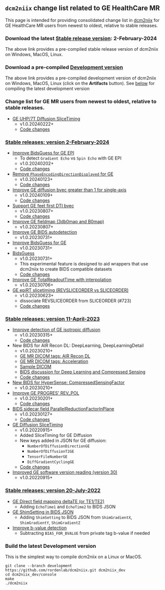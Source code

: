 ## `dcm2niix` change list related to GE HealthCare MR
This page is intended for providing consolidated change list in [dcm2niix](https://github.com/rordenlab/dcm2niix) for GE HealthCare MR users from newest to oldest, relative to stable releases.
### Download the latest [Stable release version](https://github.com/rordenlab/dcm2niix/releases): 2-February-2024
The above link provides a pre-compiled stable release version of dcm2niix on Windows, MacOS, Linux.
### Download a pre-compiled [Development version](https://ci.appveyor.com/project/neurolabusc/dcm2niix)
The above link provides a pre-compiled development version of dcm2niix on Windows, MacOS, Linux (click on the **Artifacts** button).
See [below](https://github.com/mr-jaemin/ge-mri/blob/main/dcm2niix/README.md#build-the-latest-development-version) for compiling the latest development version
### Change list for GE MR users from newest to oldest, relative to stable releases.
- [GE UHP/7T Diffusion SliceTiming](https://github.com/rordenlab/dcm2niix/issues/796)
  - v1.0.20240222+
  - [Code changes](https://github.com/rordenlab/dcm2niix/commit/987fdfb70e2425d6cce7ac5a053cddf4908d9e59)
### [Stable releases: version 2-February-2024](https://github.com/rordenlab/dcm2niix/releases/tag/v1.0.20240202)
- [Improve BidsGuess for GE EPI ](https://github.com/rordenlab/dcm2niix/issues/790)
  - To detect `Gradient Echo` vs `Spin Echo` with GE EPI
  - v1.0.20240202+
  - [Code changes](https://github.com/rordenlab/dcm2niix/commit/4c48bce8f93cd14aea4b78ffeb253bcd460c5158)
- [Remove `PhaseEncodingDirectionDisplayed` for GE](https://github.com/rordenlab/dcm2niix/issues/779)
  - v1.0.20240123+
  - [Code changes](https://github.com/rordenlab/dcm2niix/commit/96bb7ac5da07e154e89453b0c143db54a8bcb96d)
- [Improve GE diffusion bvec greater than 1 for single-axis](https://github.com/rordenlab/dcm2niix/issues/769)
  - v1.0.20240109+
  - [Code changes](https://github.com/rordenlab/dcm2niix/commit/852e5eda74b7da308455136763b6db55679cebd0)
- [Support GE feet first DTI bvec](https://github.com/rordenlab/dcm2niix/issues/737)
  - v1.0.20230807+
  - [Code changes](https://github.com/rordenlab/dcm2niix/pull/736)
- [Improve GE fieldmap (3db0map and B0map)](https://github.com/rordenlab/dcm2niix/pull/741)
  - v1.0.20230807+
- [Improve GE BIDS autodetection](https://github.com/rordenlab/dcm2niix/commit/459fed06a2fedea9bcace006b93594f8c1cc00dd)
  - v1.0.20230731+
- [Improve BidsGuess for GE](https://github.com/rordenlab/dcm2niix/commit/6c96364f45504fc46c3e42b7eec6b8783c5486fb)
  - v1.0.20230731+
- [BidsGuess](https://github.com/rordenlab/dcm2niix/tree/development/BidsGuess)
  - v1.0.20230731+ 
  - This experimental feature is designed to aid wrappers that use dcm2niix to create BIDS compatible datasets
  - [Code changes](https://github.com/rordenlab/dcm2niix/commit/0d48e95839ba767dcda4bf0bdccff23810a0c642)
- [Improve GE TotalReadoutTime with interpolation](https://github.com/rordenlab/dcm2niix/pull/725) 
  - v1.0.20230706+
- [GE epiRT slicetiming (REVSLICEORDER vs SLICEORDER)](https://github.com/rordenlab/dcm2niix/issues/723)
  - v1.0.20230623+
  - dissociate REVSLICEORDER from SLICEORDER (#723)
  - [Code changes](https://github.com/rordenlab/dcm2niix/commit/14c66a1fd2a80c1346d0fccb08db14ecc263db66)
### [Stable releases: version 11-April-2023](https://github.com/rordenlab/dcm2niix/releases/tag/v1.0.20230411)
- [Improve detection of GE isotropic diffusion](https://github.com/rordenlab/dcm2niix/issues/690)
  - v1.0.20230315+   
  - [Code changes](https://github.com/rordenlab/dcm2niix/commit/c2a4b28e7ae7d4761a959b44dda5c6c34986b300)
- New BIDS for AIR Recon DL: DeepLearning, DeepLearningDetail
  - v1.0.20230210+  
  - [GE MR DICOM tags: AIR Recon DL](https://github.com/mr-jaemin/ge-mri/tree/main/DICOM)
  - [GE MR DICOM tags: Acceleration](https://github.com/mr-jaemin/ge-mri/tree/main/DICOM)
  - [Sample DICOM](https://github.com/mr-jaemin/ge-mri/tree/main/data)
  - [BIDS discussion for Deep Learning and Compressed Sensing](https://github.com/bids-standard/bids-specification/issues/1407)
  - [Code changes](https://github.com/rordenlab/dcm2niix/commit/19738600abc66f2107a57161527fa7ecc5347072)
- [New BIDS for HyperSense: CompressedSensingFactor](https://github.com/rordenlab/dcm2niix/commit/19738600abc66f2107a57161527fa7ecc5347072)
  - v1.0.20230210+
- [Improve GE PROGRES' REV_POL](https://github.com/rordenlab/dcm2niix/issues/674)
  - v1.0.20230201+
  - [Code changes](https://github.com/rordenlab/dcm2niix/commit/865dab86761bbc73f89ea4df6a5655679af28a75)
- [BIDS sidecar field ParallelReductionFactorInPlane](https://github.com/rordenlab/dcm2niix/issues/672)
  - v1.0.20230127+
  - [Code changes](https://github.com/rordenlab/dcm2niix/commit/e53c23038a1d137712c9ed3d8809c5be6baffb0a)
- [GE Diffusion SliceTiming](https://github.com/rordenlab/dcm2niix/issues/635)
  - v1.0.20220915+
  - Added SliceTiming for GE Diffusion
  - New keys added in JSON for GE diffusion:
    - `NumberOfDiffusionDirectionGE`
    - `NumberOfDiffusionT2GE`
    - `TensorFileNumberGE`
    - `DiffGradientCyclingGE`
  - [Code changes](https://github.com/rordenlab/dcm2niix/pull/636/)
- [Improved GE software version reading (version 30)](https://github.com/rordenlab/dcm2niix/issues/634)
  - v1.0.20220915+ 
### [Stable releases: version 20-July-2022](https://github.com/rordenlab/dcm2niix/releases/tag/v1.0.20220720)
- [GE Direct field mapping deltaTE (or TE1/TE2)](https://github.com/rordenlab/dcm2niix/issues/617)
  - Adding `EchoTime1` and `EchoTime2` to BIDS JSON
- [GE ShimSetting in BIDS JSON](https://github.com/rordenlab/dcm2niix/issues/608)
  - Adding `ShimSetting` to BIDS JSON from `ShimGradientX`, `ShimGradientY`, `ShimGradientZ`
- [Improve b-value detection](https://github.com/rordenlab/dcm2niix/issues/602)
  - Subtracting `BIAS_FOR_BVALUE` from private tag b-value if needed 

### Build the latest Development version
This is the simplest way to compile dcm2niix on a Linux or MacOS.
```
git clone --branch development https://github.com/rordenlab/dcm2niix.git dcm2niix_dev
cd dcm2niix_dev/console
make
./dcm2niix
```
